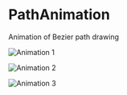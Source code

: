 PathAnimation
=============

Animation of Bezier path drawing

![Animation 1](http://www.thezeusoft.com/wp-content/uploads/2014/11/animation1.gif)

![Animation 2](http://www.thezeusoft.com/wp-content/uploads/2014/11/animation2.gif)

![Animation 3](http://www.thezeusoft.com/wp-content/uploads/2014/11/animation3.gif)
